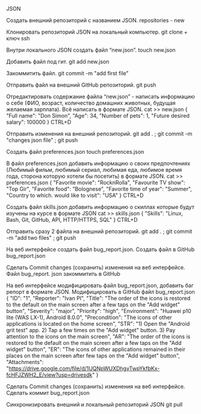   JSON

Создать внешний репозиторий c названием JSON.
repositories - new

Клонировать репозиторий JSON на локальный компьютер.
git clone + ключ ssh 

Внутри локального JSON создать файл “new.json”.
touch new.json

Добавить файл под гит.
git add new.json

Закоммитить файл.
git commit -m "add first file"

Отправить файл на внешний GitHub репозиторий.
git push

Отредактировать содержание файла “new.json” - написать информацию о себе (ФИО, возраст, количество домашних животных, будущая желаемая зарплата). Всё написать в формате JSON.
cat >> new.json
{
"Full name": "Don Simon",
"Age": 34,
"Number of pets": 1,
"Future desired salary": 100000
}
CTRL+D

Отправить изменения на внешний репозиторий.
git add . ; git commit -m "changes json file" ; git push

Создать файл preferences.json
touch preferences.json

В файл preferences.json добавить информацию о своих предпочтениях (Любимый фильм, любимый сериал, любимая еда, любимое время года, сторона которую хотели бы посетить) в формате JSON.
cat >> preferences.json
{
"Favorite movie": "RocknRolla",
"Favourite TV show": "Top Gir",
"Favorite food": "Bolognese",
"Favorite time of year": "Summer",
"Country to which. would like to visit": "USA"
}
CTRL+D

Создать файл skills.json добавить информацию о скиллах которые будут изучены на курсе в формате JSON
cat >> skills.json
{
"Skills": "Linux, Bash, Git, GitHub, API, HTTP/HTTPS, SQL"
}
CTRL+D

Отправить сразу 2 файла на внешний репозиторий.
git add . ; git commit -m "add two files" ; git push

На веб интерфейсе создать файл bug_report.json.
Создать файл в GitHub bug_report.json

Сделать Commit changes (сохранить) изменения на веб интерфейсе.
Файл bug_report. json закоммитить в GitHub

На веб интерфейсе модифицировать файл bug_report.json, добавить баг репорт в формате JSON.
Модифицировать в GitHub файл bug_report.json
{
  "ID": "1",
  "Reporter": "Ivan Pl",
  "Title": "The order of the icons is restored to the default on the main screen after a few taps on the "Add widget" button",
  "Severity": "major",
  "Priority": "high",
  "Environment": "Huawei p10 lite (WAS LX-1), Android 8.0.0",
  "Precondition": "The icons of other applications is located on the home screen",
  "STR": "1) Open the "Android grit test" app. 2) Tap a few times on the "Add widget" button. 3) Pay attention to the icons on the main screen",
  "AR": "The order of the icons is restored to the default on the main screen after a few taps on the "Add widget" button",
  "ER": "The icons of other applications remained in their places on the main screen after few taps on the "Add widget" button",
  "Attachments": "https://drive.google.com/file/d/1UQNpWUXDhgvTwpYkfbKx-fcHFJZWH2_E/view?usp=drivesdk"
}

Сделать Commit changes (сохранить) изменения на веб интерфейсе.
Сделать коммит bug_report.json

Синхронизировать внешний и локальный репозиторий JSON
git pull
